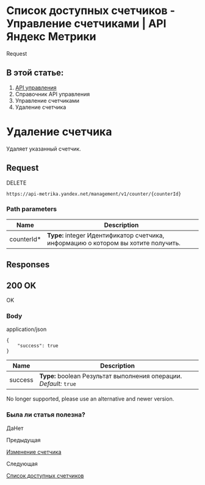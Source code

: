 # Список доступных счетчиков - Управление счетчиками | API Яндекс Метрики

Request

## В этой статье:

  1. [API управления](../../index.md)
  2. Справочник API управления
  3. Управление счетчиками
  4. Удаление счетчика

# Удаление счетчика

Удаляет указанный счетчик.

## [](ru/management/openapi/counter/deleteCounter#request)Request

DELETE
    
    
    https://api-metrika.yandex.net/management/v1/counter/{counterId}
    

### [](ru/management/openapi/counter/deleteCounter#path-parameters)Path parameters

**Name** |  **Description**  
---|---  
counterId* |  **Type:** integer<int32> Идентификатор счетчика, информацию о котором вы хотите получить.  
  
## [](ru/management/openapi/counter/deleteCounter#responses)Responses

## [](ru/management/openapi/counter/deleteCounter#200-ok)200 OK

OK

### [](ru/management/openapi/counter/deleteCounter#body)Body

application/json
    
    
    {
        "success": true
    }
    

**Name** |  **Description**  
---|---  
success |  **Type:** boolean Результат выполнения операции. _Default:_ `true`  
  
No longer supported, please use an alternative and newer version.

### Была ли статья полезна?

ДаНет

Предыдущая

[Изменение счетчика](editcounter.md)

Следующая

[Список доступных счетчиков](counters.md)